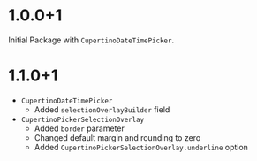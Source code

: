 # 1.0.0+1

Initial Package with `CupertinoDateTimePicker`.

# 1.1.0+1

- `CupertinoDateTimePicker`
    - Added `selectionOverlayBuilder` field
- `CupertinoPickerSelectionOverlay`
    - Added `border` parameter
    - Changed default margin and rounding to zero
    - Added `CupertinoPickerSelectionOverlay.underline` option